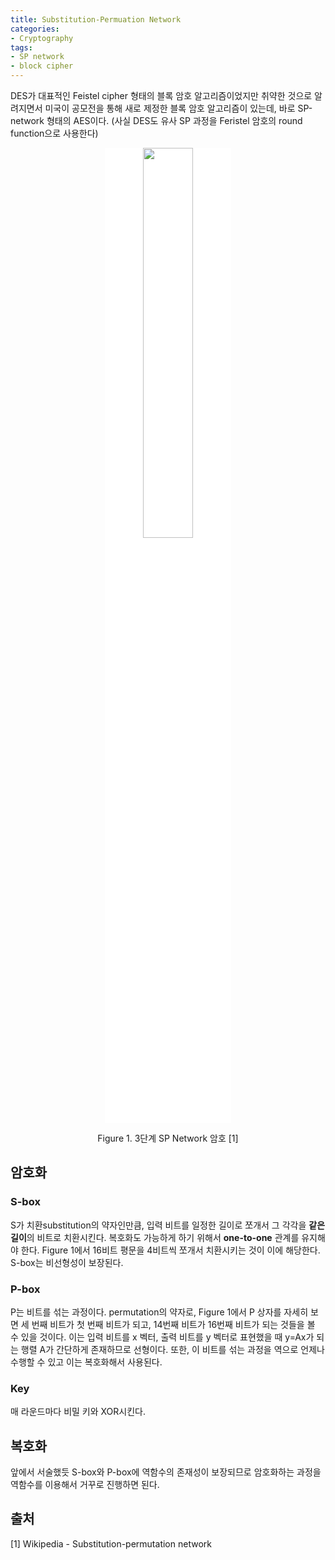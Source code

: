 ```yaml
---
title: Substitution-Permuation Network
categories:
- Cryptography
tags:
- SP network
- block cipher
---
```


DES가 대표적인 Feistel cipher 형태의 블록 암호 알고리즘이었지만 취약한 것으로 알려지면서 미국이 공모전을 통해 새로 제정한 블록 암호 알고리즘이 있는데, 바로 SP-network 형태의 AES이다. (사실 DES도 유사 SP 과정을 Feristel 암호의 round function으로 사용한다)

<div align="center">
<img src = "https://upload.wikimedia.org/wikipedia/commons/c/cd/SubstitutionPermutationNetwork2.png" width="40%" style="background-color:white;"/>
<p>
Figure 1. 3단계 SP Network 암호 [1]
</p>
</div>

## 암호화

### S-box

S가 치환substitution의 약자인만큼, 입력 비트를 일정한 길이로 쪼개서 그 각각을 **같은 길이**의 비트로 치환시킨다. 복호화도 가능하게 하기 위해서 **one-to-one** 관계를 유지해야 한다. Figure 1에서 16비트 평문을 4비트씩 쪼개서 치환시키는 것이 이에 해당한다. S-box는 비선형성이 보장된다.

### P-box

P는 비트를 섞는 과정이다. permutation의 약자로, Figure 1에서 P 상자를 자세히 보면 세 번째 비트가 첫 번째 비트가 되고, 14번째 비트가 16번째 비트가 되는 것들을 볼 수 있을 것이다. 이는 입력 비트를 x 벡터, 출력 비트를 y 벡터로 표현했을 때 y=Ax가 되는 행렬 A가 간단하게 존재하므로 선형이다. 또한, 이 비트를 섞는 과정을 역으로 언제나 수행할 수 있고 이는 복호화해서 사용된다.

### Key

매 라운드마다 비밀 키와 XOR시킨다.

## 복호화

앞에서 서술했듯 S-box와 P-box에 역함수의 존재성이 보장되므로 암호화하는 과정을 역함수를 이용해서 거꾸로 진행하면 된다.

## 출처

[1] Wikipedia - Substitution-permutation network